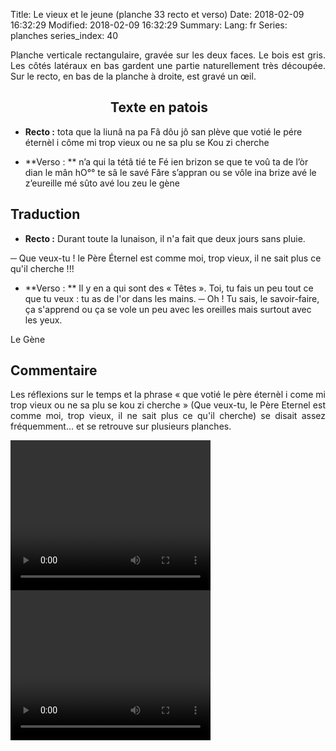 Title: Le vieux et le jeune (planche 33 recto et verso)
Date: 2018-02-09 16:32:29
Modified: 2018-02-09 16:32:29
Summary: 
Lang: fr
Series: planches
series_index: 40

<p style="text-align:justify;">Planche verticale rectangulaire, gravée sur les deux faces. Le bois est gris. Les côtés latéraux en bas gardent une partie naturellement très découpée. Sur le recto, en bas de la planche à droite, est gravé un œil.</p>

<figure class="image-block" style="float: left;">
  <img alt="" src="{static}/images/planche_33_recto.png">
  <figcaption style="max-width: 203px"></figcaption>
</figure>

<figure class="image-block" style="float: left;">
  <img alt="" src="{static}/images/planche_33_verso2.png">
  <figcaption style="max-width: 178px"></figcaption>
</figure>


## Texte en patois
- **Recto :** tota que la liunâ na pa Fâ dôu jô san plève que votié le pére éternèl i côme mi trop vieux ou ne sa plu se Kou zi cherche

- **Verso : ** n’a qui la tétâ tié te Fé ien brizon se que te voû ta de  l’òr dian le mân   hO°° te sâ le savé Fâre s’appran ou se vôle ina brize avé le z’eureille mé sûto avé lou zeu  		  le gène

## Traduction
- **Recto :** Durant toute la lunaison, il n'a fait que deux jours sans pluie.

─  Que veux-tu ! le Père Éternel est comme moi, trop vieux, il ne sait plus ce qu'il cherche !!!

- **Verso : ** Il y en a qui sont des « Têtes ». Toi, tu fais un peu tout ce que tu veux : tu as de l'or dans les mains.
─  Oh ! Tu sais, le savoir-faire, ça s'apprend ou ça se vole un peu avec les oreilles mais surtout avec les yeux.

Le Gène

## Commentaire
<p style="text-align:justify;">Les réflexions sur le temps et la phrase « que votié le père éternèl i come mi trop vieux ou ne sa plu se kou zi cherche »  (Que veux-tu, le Père Eternel est comme moi, trop vieux, il ne sait plus ce qu'il cherche) se disait assez fréquemment… et se retrouve sur plusieurs planches.</p>







<video width="320" height="240" controls>
  <source src="https://d1njpgd0ygatdn.cloudfront.net/video_33.mp4" type="video/mp4">
</video>

<video width="320" height="240" controls>
  <source src="https://d1njpgd0ygatdn.cloudfront.net/video_33bis.mp4" type="video/mp4">
</video>
